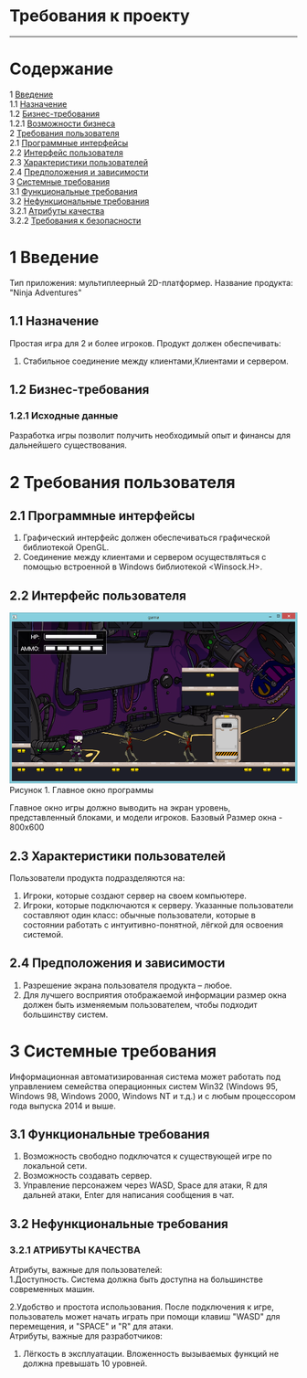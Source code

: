 # Требования к проекту
---

# Содержание
1 [Введение](#intro)  
1.1 [Назначение](#appointment)  
1.2 [Бизнес-требования](#business_requirements)  
1.2.1 [Возможности бизнеса](#business_opportunities)  
2 [Требования пользователя](#user_requirements)  
2.1 [Программные интерфейсы](#software_interfaces)  
2.2 [Интерфейс пользователя](#user_interface)  
2.3 [Характеристики пользователей](#user_specifications)  
2.4 [Предположения и зависимости](#assumptions_and_dependencies)  
3 [Системные требования](#system_requirements)  
3.1 [Функциональные требования](#functional_requirements)  
3.2 [Нефункциональные требования](#non-functional_requirements)  
3.2.1 [Атрибуты качества](#quality_attributes)  
3.2.2 [Требования к безопасности](#security_requirements)  

<a name="intro"/>

# 1 Введение

Тип приложения: мультиплеерный 2D-платформер.
Название продукта: "Ninja Adventures"

<a name="appointment"/>

## 1.1 Назначение
Простая игра для 2 и более игроков. Продукт должен обеспечивать:  
1) Стабильное соединение между клиентами,Клиентами и сервером.  
<a name="business_requirements"/>

## 1.2 Бизнес-требования

<a name="business_opportunities"/>

### 1.2.1 Исходные данные
Разработка игры позволит получить необходимый опыт и финансы для дальнейшего существования.

<a name="user_requirements"/>

# 2 Требования пользователя

<a name="software_interfaces"/>

## 2.1 Программные интерфейсы

1. Графический интерфейс должен обеспечиваться графической библиотекой OpenGL.
2. Соединение между клиентами и сервером осуществляться с помощью встроенной в Windows библиотекой <Winsock.H>.

<a name="user_interface"/>

## 2.2 Интерфейс пользователя
 
![Главное окно программы](Images/Capture2.png)  
Рисунок 1. Главное окно программы

Главное окно игры должно выводить на экран уровень, представленный блоками, и модели игроков. Базовый Размер окна - 800х600  

<a name="user_specifications"/>

## 2.3 Характеристики пользователей
Пользователи продукта подразделяются на:  
1. Игроки, которые создают сервер на своем компьютере.
2. Игроки, которые подключаются к серверу. 
Указанные пользователи составляют один класс: обычные пользователи, которые в состоянии работать с интуитивно-понятной, лёгкой для освоения системой.

<a name="assumptions_and_dependencies"/>

## 2.4 Предположения и зависимости
1. Разрешение экрана пользователя продукта – любое.  
2. Для лучшего восприятия отображаемой информации размер окна должен быть изменяемым пользователем, чтобы подходит большинству систем.

<a name="system_requirements"/>

# 3 Системные требования
Информационная автоматизированная система может работать под управлением семейства операционных систем Win32 (Windows 95, Windows 98, Windows 2000, Windows NT и т.д.) и с любым процессором года выпуска 2014 и выше.

<a name="functional_requirements"/>

## 3.1 Функциональные требования
1. Возможность свободно подключатся к существующей игре по локальной сети. 
2. Возможность создавать сервер.
3. Управление персонажем через WASD, Space для атаки, R для дальней атаки, Enter для написания сообщения в чат. 

<a name="non-functional_requirements"/>

## 3.2 Нефункциональные требования

<a name="quality_attributes"/>

### 3.2.1 АТРИБУТЫ КАЧЕСТВА
Атрибуты, важные для пользователей:  
1.Доступность. Система должна быть доступна на большинстве современных машин. 

2.Удобство и простота использования. После подключения к игре, пользователь может начать играть при помощи клавиш "WASD" для перемещения, и "SPACE" и "R" для атаки.  
Атрибуты, важные для разработчиков:  
1. Лёгкость в эксплуатации. Вложенность вызываемых функций не должна превышать 10 уровней.  
